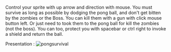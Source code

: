 Control your sprite with up arrow and direction with mouse.
You must survive as long as possible by dodging the pong ball, and don't get bitten by the zombies or the Boss. 
You can kill them with a gun with click mouse button left. Or just need to took them to the pong ball for kill the zombies (not the boss). 
You can too, protect you with spacebar or ctrl right to invoke a shield and return the ball.

Presentation :
![pongsurvival](https://github.com/user-attachments/assets/f70a57b2-3906-425e-83e1-ccd8622e91cc)
